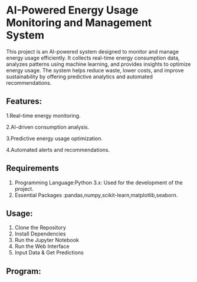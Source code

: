# AI-Powered Energy Usage Monitoring and Management System

This project is an AI-powered system designed to monitor and manage energy usage efficiently. It collects real-time energy consumption data, analyzes patterns using machine learning, and provides insights to optimize energy usage. The system helps reduce waste, lower costs, and improve sustainability by offering predictive analytics and automated recommendations.

## Features:
1.Real-time energy monitoring.

2.AI-driven consumption analysis.

3.Predictive energy usage optimization.

4.Automated alerts and recommendations.

## Requirements

1. Programming Language:Python 3.x: Used for the development of the project.
2. Essential Packages :pandas,numpy,scikit-learn,matplotlib,seaborn.

## Usage:

1. Clone the Repository
2. Install Dependencies
3. Run the Jupyter Notebook
4. Run the Web Interface
5. Input Data & Get Predictions

## Program:

